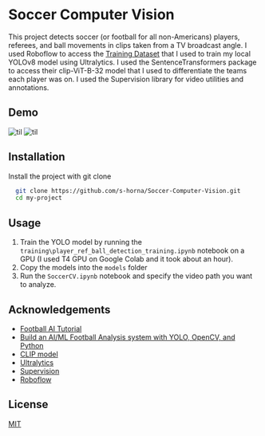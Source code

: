 
# Soccer Computer Vision

This project detects soccer (or football for all non-Americans) players, referees, and ball movements in clips taken from a TV broadcast angle. I used Roboflow to access the [Training Dataset](https://universe.roboflow.com/roboflow-jvuqo/football-players-detection-3zvbc) that I used to train my local YOLOv8 model using Ultralytics. I used the SentenceTransformers package to access their clip-ViT-B-32 model that I used to differentiate the teams each player was on. I used the Supervision library for video utilities and annotations.
## Demo

![til](https://media2.giphy.com/media/v1.Y2lkPTc5MGI3NjExdXFkZHNwaDNrYTRudHQwamc3NmpidW4xMDJzemN3a3g3cjM3aWJxbCZlcD12MV9pbnRlcm5hbF9naWZfYnlfaWQmY3Q9Zw/WnjNyCrzfwLIk1j4u7/giphy.gif)
![til](https://media2.giphy.com/media/v1.Y2lkPTc5MGI3NjExaHBmazl3ZTFhNDNnaGtoY2Y0N2RtcHoxOTVmaGtzcDNwbndiZ2FneSZlcD12MV9pbnRlcm5hbF9naWZfYnlfaWQmY3Q9Zw/5pPGw6Aay99LWKqW7p/giphy.gif)


## Installation

Install the project with git clone

```bash
  git clone https://github.com/s-horna/Soccer-Computer-Vision.git
  cd my-project
```
    
## Usage

1) Train the YOLO model by running the `training\player_ref_ball_detection_training.ipynb` notebook on a GPU (I used T4 GPU on Google Colab and it took about an hour).
2) Copy the models into the `models` folder
3) Run the `SoccerCV.ipynb` notebook and specify the video path you want to analyze.
## Acknowledgements

 - [Football AI Tutorial](https://www.youtube.com/watch?v=aBVGKoNZQUw)
 - [Build an AI/ML Football Analysis system with YOLO, OpenCV, and Python](https://www.youtube.com/watch?v=neBZ6huolkg&t=2514s)
 - [CLIP model](https://huggingface.co/sentence-transformers/clip-ViT-B-32)
 - [Ultralytics](https://docs.ultralytics.com/)
 - [Supervision](https://supervision.roboflow.com/latest/)
 - [Roboflow](https://universe.roboflow.com/)


## License

[MIT](https://choosealicense.com/licenses/mit/)

